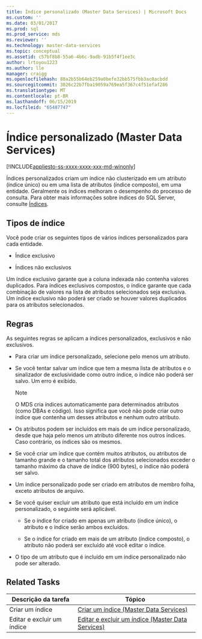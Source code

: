 ```yaml
---
title: Índice personalizado (Master Data Services) | Microsoft Docs
ms.custom: ''
ms.date: 03/01/2017
ms.prod: sql
ms.prod_service: mds
ms.reviewer: ''
ms.technology: master-data-services
ms.topic: conceptual
ms.assetid: c57bf8b8-55a6-4b6c-9adb-91b5f4f1ee3c
author: lrtoyou1223
ms.author: lle
manager: craigg
ms.openlocfilehash: 88a2b55b64eb259a0befe32bb575fbb3ac0acbdd
ms.sourcegitcommit: 3026c22b7fba19059a769ea5f367c4f51efaf286
ms.translationtype: MT
ms.contentlocale: pt-BR
ms.lasthandoff: 06/15/2019
ms.locfileid: "65487747"
---
```

# <a name="custom-index-master-data-services"></a>Índice personalizado (Master Data Services)

[!INCLUDE[appliesto-ss-xxxx-xxxx-xxx-md-winonly](../includes/appliesto-ss-xxxx-xxxx-xxx-md-winonly.md)]

  Índices personalizados criam um índice não clusterizado em um atributo (índice único) ou em uma lista de atributos (índice composto), em uma entidade. Geralmente os índices melhoram o desempenho do processo de consulta. Para obter mais informações sobre índices do SQL Server, consulte [Índices](../relational-databases/indexes/indexes.md).  
  
## <a name="type-of-indexes"></a>Tipos de índice  
 Você pode criar os seguintes tipos de vários índices personalizados para cada entidade.  
  
-   Índice exclusivo  
  
-   Índices não exclusivos  
  
 Um índice exclusivo garante que a coluna indexada não contenha valores duplicados. Para índices exclusivos compostos, o índice garante que cada combinação de valores na lista de atributos selecionados seja exclusiva. Um índice exclusivo não poderá ser criado se houver valores duplicados para os atributos selecionados.  
  
## <a name="rules"></a>Regras  
 As seguintes regras se aplicam a índices personalizados, exclusivos e não exclusivos.  
  
-   Para criar um índice personalizado, selecione pelo menos um atributo.  
  
-   Se você tentar salvar um índice que tem a mesma lista de atributos e o sinalizador de exclusividade como outro índice, o índice não poderá ser salvo. Um erro é exibido.  
  
    > [!NOTE]  
    >  O MDS cria índices automaticamente para determinados atributos (como DBAs e código). Isso significa que você não pode criar outro índice que contenha um desses atributos e nenhum outro atributo.  
  
-   Os atributos podem ser incluídos em mais de um índice personalizado, desde que haja pelo menos um atributo diferente nos outros índices. Caso contrário, os índices são os mesmos.  
  
-   Se você criar um índice que contém muitos atributos, ou atributos de tamanho grande e o tamanho total dos atributos selecionados exceder o tamanho máximo da chave de índice (900 bytes), o índice não poderá ser salvo.  
  
-   Um índice personalizado pode ser criado em atributos de membro folha, exceto atributos de arquivo.  
  
-   Se você quiser excluir um atributo que está incluído em um índice personalizado, o seguinte será aplicável.  
  
    -   Se o índice for criado em apenas um atributo (índice único), o atributo e o índice serão ambos excluídos.  
  
    -   Se o índice for criado em mais de um atributo (índice composto), o atributo não poderá ser excluído até você editar o índice.  
  
-   O tipo de um atributo que é incluído em um índice personalizado não pode ser alterado.  
  
## <a name="related-tasks"></a>Related Tasks  
  
|Descrição da tarefa|Tópico|  
|----------------------|-----------|  
|Criar um índice|[Criar um índice &#40;Master Data Services&#41;](../master-data-services/create-an-index-master-data-services.md)|  
|Editar e excluir um índice|[Editar e excluir um índice &#40;Master Data Services&#41;](../master-data-services/edit-and-delete-an-index-master-data-services.md)|  
  
  
